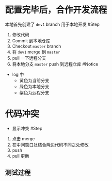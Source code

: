 # 配置完毕后，合作开发流程
本地首先创建了 `dev1` branch 用于本地开发
#Step 
1. 修改代码
2. Commit 到本地仓库
3. Checkout `master` branch
4. 将 `dev1` merge 到 `master`
5. pull 一下远程分支
6. 将本地分支 `master` push 到远程仓库
#Notice 
- log 中
	- 黄色为当前分支
	- 绿色为本地分支
	- 紫色为远程分支

# 代码冲突
- 显示冲突
#Step 
1. 点击 merge
2. 在中间窗口处结合两边代码不同之处修改
3. push
4. pull 更新



## 测试过程

